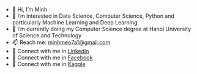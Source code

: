 - 👋 Hi, I’m Minh
- 👀 I’m interested in Data Science, Computer Science, Python and particularly Machine Learning and Deep Learning
- 🌱 I’m currently doing my Computer Science degree at Hanoi University of Science and Technology
- 📫 Reach me: minhmeo7a1@gmail.com
- 🔗 Connect with me in [Linkedin](https://www.linkedin.com/in/minh-l%C3%AA-b05a86141/)
- 🔗 Connect with me in [Facebook](https://www.facebook.com/profile.php?id=100008890392245)
- 🔗 Connect with me in [Kaggle](https://www.kaggle.com/itgaming)

<!---
Minhchuyentoancbn/Minhchuyentoancbn is a ✨ special ✨ repository because its `README.md` (this file) appears on your GitHub profile.
You can click the Preview link to take a look at your changes.
--->
